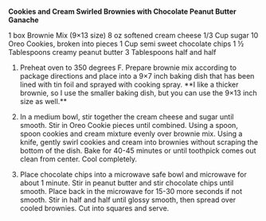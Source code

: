 **Cookies and Cream Swirled Brownies with Chocolate Peanut Butter Ganache**

1 box Brownie Mix (9×13 size)
8 oz softened cream cheese
1/3 Cup sugar
10 Oreo Cookies, broken into pieces
1 Cup semi sweet chocolate chips
1 ½ Tablespoons creamy peanut butter
3 Tablespoons half and half

1. Preheat oven to 350 degrees F. Prepare brownie mix according to package directions and place into a 9×7 inch baking dish that has been lined with tin foil and sprayed with cooking spray. \*\*I like a thicker brownie, so I use the smaller baking dish, but you can use the 9×13 inch size as well.\*\*

2. In a medium bowl, stir together the cream cheese and sugar until smooth. Stir in Oreo Cookie pieces until combined. Using a spoon, spoon cookies and cream mixture evenly over brownie mix. Using a knife, gently swirl cookies and cream into brownies without scraping the bottom of the dish. Bake for 40-45 minutes or until toothpick comes out clean from center. Cool completely.

3. Place chocolate chips into a microwave safe bowl and microwave for about 1 minute. Stir in peanut butter and stir chocolate chips until smooth. Place back in the microwave for 15-30 more seconds if not smooth. Stir in half and half until glossy smooth, then spread over cooled brownies. Cut into squares and serve.